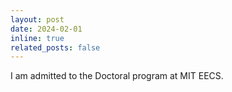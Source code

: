 ```yaml
---
layout: post
date: 2024-02-01
inline: true
related_posts: false
---
```


I am admitted to the Doctoral program at MIT EECS.